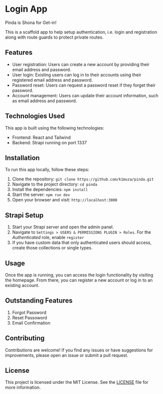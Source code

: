 # Login App

Pinda is Shona for Get-in! 

This is a scaffold app to help setup authentication, i.e. login and registration along with route guards to protect private routes. 

## Features

- User registration: Users can create a new account by providing their email address and password.
- User login: Existing users can log in to their accounts using their registered email address and password.
- Password reset: Users can request a password reset if they forget their password.
- Account management: Users can update their account information, such as email address and password.

## Technologies Used

This app is built using the following technologies:

- Frontend: React and Tailwind
- Backend: Strapi running on port 1337

## Installation

To run this app locally, follow these steps:

1. Clone the repository: `git clone https://github.com/k1muza/pinda.git`
2. Navigate to the project directory: `cd pinda`
3. Install the dependencies: `npm install`
4. Start the server: `npm run dev`
5. Open your browser and visit: `http://localhost:3000`

## Strapi Setup

1. Start your Strapi server and open the admin panel.
2. Navigate to `Settings > USERS & PERMISSIONS PLUGIN > Roles`. For the *Authenticated* role, enable `register`
3. If you have custom data that only authenticated users should access, create those collections or single types.

## Usage

Once the app is running, you can access the login functionality by visiting the homepage. From there, you can register a new account or log in to an existing account.

## Outstanding Features

1. Forgot Password
2. Reset Passoword
3. Email Confirmation

## Contributing

Contributions are welcome! If you find any issues or have suggestions for improvements, please open an issue or submit a pull request.

## License

This project is licensed under the MIT License. See the [LICENSE](LICENSE) file for more information.
